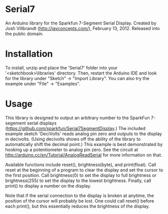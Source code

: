 Serial7
=======

An Arduino library for the Sparkfun 7-Segment Serial Display. Created by Josh Villbrandt (http://javconcepts.com/), February 13, 2012. Released into the public domain.

# Installation

To install, unzip and place the 'Serial7' folder into your '\<sketchbook\>\libraries' directory. Then, restart the Arduino IDE and look for the library under "Sketch" -> "Import Library". You can also try the example under "File" -> "Examples".

# Usage

This library is designed to output an arbitrary number to the SparkFun 7-segement serial displays (https://github.com/sparkfun/Serial7SegmentDisplay.) The included example sketch 'DeciVolts' reads analog pin zero and outputs to the display in decivolts. (Using decivolts shows off the ability of the library to automatically shift the decimal point.) This example is best demonstrated by hooking up a potentiometer to analog pin zero. See the circuit at http://arduino.cc/en/Tutorial/AnalogReadSerial for more information on that.

Available functions include reset(), brightness(byte), and print(float). Call reset at the beginning of a program to clear the display and set the cursor to the first position. Call brightness(0) to set the display to full brightness or brightness(255) to set the display to the lowest brightness. Finally, call print() to display a number on the display.

Note that if the serial connection to the display is broken at anytime, the position of the cursor will probably be lost. One could call reset() before each print(), but this essentially reduces the brightness of the display.
